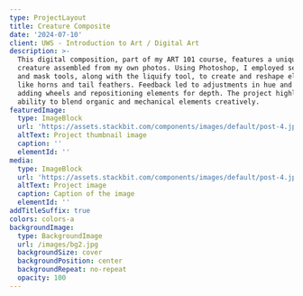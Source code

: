 ```yaml
---
type: ProjectLayout
title: Creature Composite
date: '2024-07-10'
client: UWS - Introduction to Art / Digital Art
description: >-
  This digital composition, part of my ART 101 course, features a unique
  creature assembled from my own photos. Using Photoshop, I employed selection
  and mask tools, along with the liquify tool, to create and reshape elements
  like horns and tail feathers. Feedback led to adjustments in hue and exposure,
  adding wheels and repositioning elements for depth. The project highlights my
  ability to blend organic and mechanical elements creatively.
featuredImage:
  type: ImageBlock
  url: 'https://assets.stackbit.com/components/images/default/post-4.jpeg'
  altText: Project thumbnail image
  caption: ''
  elementId: ''
media:
  type: ImageBlock
  url: 'https://assets.stackbit.com/components/images/default/post-4.jpeg'
  altText: Project image
  caption: Caption of the image
  elementId: ''
addTitleSuffix: true
colors: colors-a
backgroundImage:
  type: BackgroundImage
  url: /images/bg2.jpg
  backgroundSize: cover
  backgroundPosition: center
  backgroundRepeat: no-repeat
  opacity: 100
---
```

